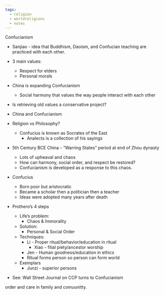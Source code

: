 ```yaml
---
tags:
  - religion
  - worldreligions
  - notes
---
```



Confucianism
- Sanjiao - idea that Buddhism, Daoism, and Confucian teaching are practiced with each other. 
- 3 main values:
    - Respect for elders
    - Personal morals
- China is expanding Confucianism
    - Social harmony that values the way people interact with each other 
- Is retrieving old values a conservative project? 
- China and Confucianism
- Religion vs Philosophy?
    - Confucius is known as Socrates of the East
        - Analects is a collection of his sayings
- 5th Century BCE China - “Warring States” period at end of Zhou dynasty
    - Lots of upheaval and chaos
    - How can harmony, social order, and respect be restored?
    - Confucianism is developed as a response to this chaos.
- Confucius
    - Born poor but aristocratic 
    - Became a scholar then a politician then a teacher
    - Ideas were adopted many years after death
- Prothero’s 4 steps
    - Life’s problem:
        - Chaos & Immorality
    - Solution:
        - Personal & Social Order
    - Techniques:
        - Li - Proper ritual/behavior/education in ritual
            - Xiao - filial piety/ancestor worship
        - Jen - Human goodness/education in ethics
        - Ritual forms person so person can form world
    - Exemplars
        - Junzi - superior persons

- See: Wall Street Journal on CCP turns to Confucianism




order and care in family and comuunitty. 